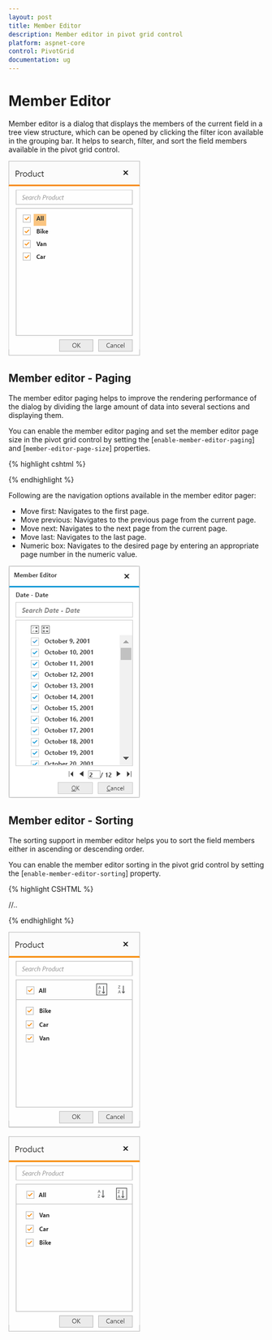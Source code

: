 ```yaml
---
layout: post
title: Member Editor
description: Member editor in pivot grid control
platform: aspnet-core
control: PivotGrid
documentation: ug
---
```


# Member Editor

Member editor is a dialog that displays the members of the current field in a tree view structure, which can be opened by clicking the filter icon available in the grouping bar. It helps to search, filter, and sort the field members available in the pivot grid control.

![Member editor in pivot grid control](Member_Editor_images/member_editor.png)

## Member editor - Paging

The member editor paging helps to improve the rendering performance of the dialog by dividing the large amount of data into several sections and displaying them.

You can enable the member editor paging and set the member editor page size in the pivot grid control by setting the [`enable-member-editor-paging`] and [`member-editor-page-size`] properties.


{% highlight cshtml %}

<ej-pivot-grid id="PivotGrid1" load="onload" enable-member-editor-paging="true" member-editor-page-size=100>
    <e-data-source>
        <e-pivot-rows>
            <e-row-field field-name="Country" field-caption="Country"></e-row-field>
            <e-row-field field-name="State" field-caption="State"></e-row-field>
        </e-pivot-rows>
        <e-pivot-columns>
            <e-column-field field-name="Product" field-caption="Product"></e-column-field>
        </e-pivot-columns>
        <e-pivot-values>
            <e-value-field field-name="Amount" field-caption="Amount"></e-value-field>
            <e-value-field field-name="Quantity" field-caption="Quantity"></e-value-field>
        </e-pivot-values>
        <e-pivot-filters>
            <e-filter-field field-name="Date" field-caption="Date"></e-filter-field>
        </e-pivot-filters>
    </e-data-source>
</ej-pivot-grid>

{% endhighlight %}

Following are the navigation options available in the member editor pager:
* Move first: Navigates to the first page.
* Move previous: Navigates to the previous page from the current page.
* Move next: Navigates to the next page from the current page.
* Move last: Navigates to the last page.
* Numeric box: Navigates to the desired page by entering an appropriate page number in the numeric value.


![Paging in member editor](Member_Editor_images/member_editor_paging.png)

## Member editor - Sorting

The sorting support in member editor helps you to sort the field members either in ascending or descending order.

You can enable the member editor sorting in the pivot grid control by setting the [`enable-member-editor-sorting`] property.

{% highlight CSHTML %}

<ej-pivot-grid id="PivotGrid1" enable-member-editor-sorting="true">
   //..
</ej-pivot-grid>

{% endhighlight %}

![Field members sorted in ascending order](Member_Editor_images/member_editor_sorting_ascending.png)

![Field members sorted in descending order](Member_Editor_images/member_editor_sorting_descending.png)